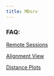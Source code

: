 ```yaml
---
title: MDsrv
---
```


### FAQ:


[Remote Sessions](remote.html)

[Alignment View](alignment.html)

[Distance Plots](distances.html)